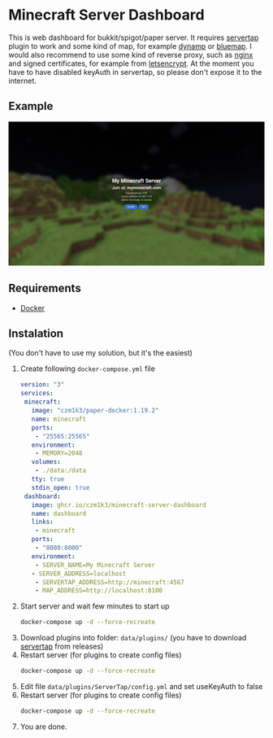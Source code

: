 # Minecraft Server Dashboard
This is web dashboard for bukkit/spigot/paper server. It requires [servertap](https://github.com/phybros/servertap) plugin to work and some kind of map, for example [dynamp](https://www.spigotmc.org/resources/dynmap%C2%AE.274/) or [bluemap](https://www.spigotmc.org/resources/bluemap.83557/). I would also recommend to use some kind of reverse proxy, such as [nginx](https://www.nginx.com/) and signed certificates, for example from [letsencrypt](https://letsencrypt.org/). At the moment you have to have disabled keyAuth in servertap, so please don't expose it to the internet.

## Example
![Example](.github/assets/image.jpg)

## Requirements
- [Docker](https://www.docker.com/)

## Instalation
(You don't have to use my solution, but it's the easiest)
1. Create following `docker-compose.yml` file
	```yaml
   version: "3"
   services:
     minecraft:
       image: "czm1k3/paper-docker:1.19.2"
       name: minecraft
       ports:
        - "25565:25565"
       environment:
        - MEMORY=2048
       volumes:
        - ./data:/data
       tty: true
       stdin_open: true
     dashboard:
       image: ghcr.io/czm1k3/minecraft-server-dashboard
       name: dashboard
       links:
        - minecraft
       ports:
        - "8000:8000"
       environment:
        - SERVER_NAME=My Minecraft Server
       - SERVER_ADDRESS=localhost
        - SERVERTAP_ADDRESS=http://minecraft:4567
        - MAP_ADDRESS=http://localhost:8100
	```
1. Start server and wait few minutes to start up
	```bash
	docker-compose up -d --force-recreate
	```
1. Download plugins into folder: `data/plugins/` (you have to download [servertap](https://github.com/phybros/servertap/releases) from releases)
1. Restart server (for plugins to create config files)
	```bash
	docker-compose up -d --force-recreate
	```
1. Edit file `data/plugins/ServerTap/config.yml` and set useKeyAuth to false
1. Restart server (for plugins to create config files)
	```bash
	docker-compose up -d --force-recreate
	```
1. You are done.
